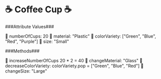 # :coffee: Coffee Cup :coffee:

###Attribute Values###

:tea: numberOfCups: 20
:tea: material: "Plastic"
:tea: colorVariety: ["Green", "Blue", "Red", "Purple"]
:tea: size: "Small"

###Methods###

:tea: increaseNumberOfCups 20 * 2 = 40
:tea: changeMaterial: "Glass"
:tea: decreaseColorVariety: colorVariety.pop = ["Green", "Blue", "Red"]
:tea: changeSize: "Large"
